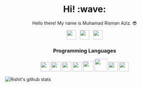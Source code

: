 <h1 align='center'> Hi! :wave:</h1>
<p align='center'> Hello there! My name is Muhamad Risman Aziz. 😎 </p>
<p align='center'>
<a href="https://twitter.com/F0xBase"><img height="30" src="https://github.com/dandyraka/dandyraka/blob/master/images/twitter.png?raw=true"></a>&nbsp;&nbsp;
<a href="https://instagram.com/mrismanaziz"><img height="30" src="https://github.com/dandyraka/dandyraka/blob/master/images/instagram.jpg?raw=true"></a>&nbsp;&nbsp;
<a href="https://www.facebook.com/pwn.id"><img height="30" src="https://github.com/dandyraka/dandyraka/blob/master/images/facebook.png?raw=true"></a>
</p>
<h3 align='center'> Programming Languages </h3>
<p align="center">
 <img height="30" src="https://github.com/dandyraka/dandyraka/blob/master/images/python2.png">
 <img height="30" src="https://github.com/dandyraka/dandyraka/blob/master/images/html.svg">
 <img height="30" src="https://github.com/dandyraka/dandyraka/blob/master/images/css.svg">
 <img height="30" src="https://github.com/dandyraka/dandyraka/blob/master/images/js.svg">
 <img height="33" src="https://github.com/dandyraka/dandyraka/blob/master/images/bootstrap.svg">
 <img height="40" src="https://github.com/dandyraka/dandyraka/blob/master/images/php.svg">
 <img height="30" src="https://github.com/dandyraka/dandyraka/blob/master/images/sql.svg">
 <img height="30" src="https://github.com/dandyraka/dandyraka/blob/master/images/git.png">
</p>

![Rishit's github stats](https://github-readme-stats.vercel.app/api?username=mrismanaziz&hide=["issues"]&show_icons=true&title_color=fff&icon_color=fff&text_color=fff&bg_color=FE9419)
